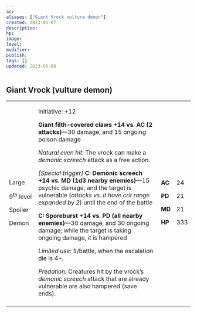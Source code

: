 ```yaml
---
ac: 
aliases: ["Giant Vrock vulture demon"]
created: 2023-05-07
description: 
hp: 
image: 
level: 
modifier: 
publish: 
tags: []
updated: 2023-05-08
---
```


## Giant Vrock (vulture demon)

<table>
<colgroup>
<col style="width: 16%" />
<col style="width: 71%" />
<col style="width: 5%" />
<col style="width: 6%" />
</colgroup>
<tbody>
<tr class="odd">
<td><p>Large</p>
<p>9<sup>th</sup> level</p>
<p>Spoiler</p>
<p>Demon</p></td>
<td><p>Initiative: +12</p>
<p><strong>Giant filth-covered claws +14 vs. AC (2 attacks)</strong>—30
damage, and 15 ongoing poison damage</p>
<p><em>Natural even hit:</em> The vrock can make a <em>demonic
screech</em> attack as a free action.</p>
<p><em>[Special trigger]</em> <strong>C: Demonic screech +14 vs. MD (1d3
nearby enemies)</strong>—15 psychic damage, and the target is vulnerable
(<em>attacks vs. it have crit range expanded by 2</em>) until the end of
the battle</p>
<p><strong>C: Sporeburst +14 vs. PD (all nearby enemies)</strong>—30
damage, and 30 ongoing damage; while the target is taking ongoing
damage, it is hampered</p>
<p><em>Limited use:</em> 1/battle, when the escalation die is 4+.</p>
<p><em>Predation:</em> Creatures hit by the vrock’s <em>demonic
screech</em> attack that are already vulnerable are also hampered (save
ends).</p></td>
<td><p><strong>AC</strong></p>
<p><strong>PD</strong></p>
<p><strong>MD</strong></p>
<p><strong>HP</strong></p></td>
<td><p>24</p>
<p>21</p>
<p>21</p>
<p>333</p></td>
</tr>
<tr class="even">
<td></td>
<td></td>
<td></td>
<td></td>
</tr>
</tbody>
</table>
